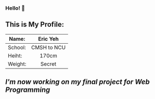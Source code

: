 ### Hello! 👋

## This is My Profile:

| Name:         | Eric Yeh      |
| ------------- |:-------------:|
| School:       | CMSH to NCU   |
| Heiht:        | 170cm         |
| Weight:       | Secret        |

## *I'm now working on my final project for Web Programming*
